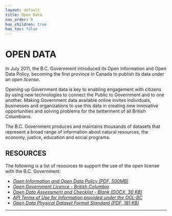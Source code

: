```yaml
---
layout: default
title: Open Data 
nav_order: 9
has_children: true
has_toc: false
---
```


# OPEN DATA

In July 2011, the B.C. Government introduced its Open Information and Open Data Policy, becoming the first province in Canada to publish its data under an _open license_.

Opening up Government data is key to enabling engagement with citizens by using new technologies to connect the Public to Government and to one another. Making Government data available online invites individuals, businesses and organizations to use this data in creating new innovative opportunities and solving problems for the betterment of all British Columbians.

The B.C. Government produces and maintains thousands of datasets that represent a broad range of information about natural resources, the economy, justice, education and social programs.

## RESOURCES

The following is a list of resources to support the use of the open license with the B.C. Government:

+ [_Open Information and Open Data Policy (PDF, 500MB)_](https://www2.gov.bc.ca/assets/gov/british-columbians-our-governments/services-policies-for-government/information-management-technology/information-privacy/resources/policies-guidelines/open-information-open-data-policy.pdf)
+ [_Open Government Licence - British Columbia_](https://www2.gov.bc.ca/gov/content?id=A519A56BC2BF44E4A008B33FCF527F61)
+ [_Open Data Assessment and Checklist - Blank (DOCX, 30 KB)_](https://www2.gov.bc.ca/assets/download/97CF56DB283D4AE08968E4A4C7538D65)
+ [_API Terms of Use for Information provided under the OGL-BC_](https://www2.gov.bc.ca/gov/content?id=D1EE0A405E584363B205CD4353E02C88)
+ [_Open Data Physical Dataset Format Standard (PDF, 181 KB)_](http://www2.gov.bc.ca/assets/gov/government/services-for-government-and-broader-public-sector/information-technology-services/standards-files/open_data_physical_dataset_extract.pdf)

-------------------------------------------------------
